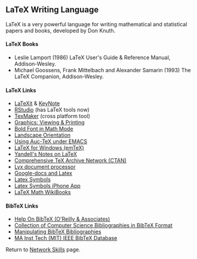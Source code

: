## LaTeX Writing Language

LaTeX is a very powerful language for writing mathematical and
statistical papers and books, developed by Don Knuth.

#### LaTeX Books

-   Leslie Lamport (1986) LaTeX User's Guide & Reference Manual,
    Addison-Wesley.
-   Michael Goossens, Frank Mittelbach and Alexander Samarin (1993) The
    LaTeX Companion, Addison-Wesley.

#### LaTeX Links

-   [LaTeXit](http://pierre.chachatelier.fr/latexit/latexit-home.php) &
    [KeyNote](http://www.apple.com/iwork/keynote/)
-   [RStudio](http://rstudio.org) (has LaTeX tools now)
-   [TexMaker](http://www.xm1math.net/texmaker/) (cross platform tool)
-   [Graphics: Viewing &
    Printing](/~yandell/software/graphics.html#latex)
-   [Bold Font in Math Mode](#bf)
-   [Landscape Orientation](#landscape)
-   [Using Auc-TeX under EMACS](http://www.emacs.org/)
-   [LaTeX for Windows (emTeX)](#emtex)
-   [Yandell's Notes on LaTeX](/~yandell/software/latex.html)
-   [Comprehensive TeX Archive Network (CTAN)](http://www.ctan.org/)
-   [Lyx document processor](http://www.lyx.org/)
-   [Google-docs and Latex](http://docs.latexlab.org/)
-   [Latex Symbols](http://detexify.kirelabs.org/classify.html)
-   [Latex Symbols iPhone
    App](http://www.macresearch.org/latex-help-iphone)
-   [LaTeX Math
    WikiBooks](http://en.wikibooks.org/wiki/LaTeX/Mathematics)

#### BibTeX Links

-   [Help On BibTeX (O'Reilly &
    Associates)](http://www.ora.com/homepages/jasper/texhelp/BibTeX.html)
-   [Collection of Computer Science Bibliographies in BibTeX
    Format](http://liinwww.ira.uka.de/bibliography/)
-   [Manipulating BibTeX
    Bibliographies](http://www.cs.unc.edu/bibliography-mirror/Bib.Format.html)
-   [MA Inst Tech (MIT) IEEE BibTeX
    Database](ftp://theory.lcs.mit.edu/pub/meyer/lics.bib)

Return to [Network Skills](/network-skills) page.
